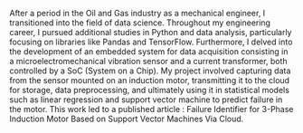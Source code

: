 After a period in the Oil and Gas industry as a mechanical engineer, I transitioned into the field of data science. Throughout my engineering career, I pursued additional studies in Python and data analysis, particularly focusing on libraries like Pandas and TensorFlow. Furthermore, I delved into the development of an embedded system for data acquisition consisting in a microelectromechanical vibration sensor and a current transformer, both controlled by a SoC (System on a Chip). My project involved capturing data from the sensor mounted on an induction motor, transmitting it to the cloud for storage, data preprocessing, and ultimately using it in statistical models such as linear regression and support vector machine to predict failure in the motor. This work led to a published article : Failure Identifier for 3-Phase Induction Motor Based on Support Vector Machines Via Cloud. 

<!---
vini547/vini547 is a ✨ special ✨ repository because its `README.md` (this file) appears on your GitHub profile.
You can click the Preview link to take a look at your changes.
--->
